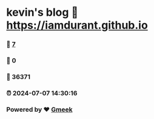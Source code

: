 # kevin's blog :link: https://iamdurant.github.io 
### :page_facing_up: [7](https://iamdurant.github.io/tag.html) 
### :speech_balloon: 0 
### :hibiscus: 36371 
### :alarm_clock: 2024-07-07 14:30:16 
### Powered by :heart: [Gmeek](https://github.com/Meekdai/Gmeek)
